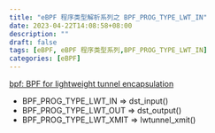```yaml
---
title: "eBPF 程序类型解析系列之 BPF_PROG_TYPE_LWT_IN"
date: 2023-04-22T14:08:58+08:00 
description: ""
draft: false
tags: [eBPF, eBPF 程序类型系列,BPF_PROG_TYPE_LWT_IN]
categories: [eBPF]
---
```



[bpf: BPF for lightweight tunnel encapsulation](https://lore.kernel.org/all/1e9928e5798fed084c4cbf26fc7e9abb251a4403.1480424542.git.tgraf@suug.ch/t/#m599006b74c18b8c38e43e0567c424bd7345d6a56)


- BPF_PROG_TYPE_LWT_IN   => dst_input()
- BPF_PROG_TYPE_LWT_OUT  => dst_output()
- BPF_PROG_TYPE_LWT_XMIT => lwtunnel_xmit()


